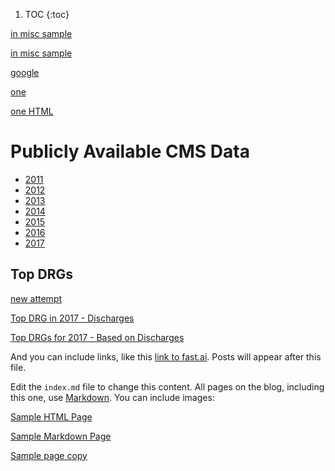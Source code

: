 1. TOC
{:toc}

[in misc sample](http://mvigoda.github.io//Miscellaneous/In_Misc_sample.md) 

[in misc sample](http://michaelvigoda.com//Miscellaneous/In_Misc_sample.md) 


[google](http://google.com) 


[one](http://mvigoda.github.io/datasets/Pics/Temp_Folder/one.md)

[one HTML](http://mvigoda.github.io/datasets/Pics/Temp_Folder/one.html)



# Publicly Available CMS Data

* [2011](https://data.cms.gov/Medicare-Inpatient/Inpatient-Prospective-Payment-System-IPPS-Provider/97k6-zzx3)  
* [2012](https://data.cms.gov/Medicare-Inpatient/Inpatient-Prospective-Payment-System-IPPS-Provider/xpsg-6hup)  
* [2013](https://data.cms.gov/Medicare-Inpatient/Inpatient-Prospective-Payment-System-IPPS-Provider/kd35-nmmt)  
* [2014](https://data.cms.gov/Medicare-Inpatient/Inpatient-Prospective-Payment-System-IPPS-Provider/9zmi-76w9)    
* [2015](https://data.cms.gov/Medicare-Inpatient/Inpatient-Prospective-Payment-System-IPPS-Provider/w2du-it53)    
* [2016](https://data.cms.gov/Medicare-Inpatient/Inpatient-Prospective-Payment-System-IPPS-Provider/fm2n-hjj6)  
* [2017](https://data.cms.gov/Medicare-Inpatient/Inpatient-Prospective-Payment-System-IPPS-Provider/tcsp-6e99)  



## Top DRGs

[new attempt](http://michaelvigoda.com/datasets/Discharges/Top_Discharges_2017.md)  



[Top DRG in 2017 - Discharges](http://mvigoda.github.io/datasets/Discharges/Top_DRGs_charts.html)  

 
[Top DRGs for 2017 - Based on Discharges](http://mvigoda.github.io/Top_Discharges_2017.md)


And you can include links, like this [link to fast.ai](https://www.fast.ai). Posts will appear after this file. 



Edit the `index.md` file to change this content. All pages on the blog, including this one, use [Markdown](https://guides.github.com/features/mastering-markdown/). You can include images:


[Sample HTML Page](http://mvigoda.github.io/Miscellaneous/Sample_HTML_Page.html)  

[Sample Markdown Page](http://mvigoda.github.io/Miscellaneous/In_Misc_sample.md) 

[Sample page copy](http://mvigoda.github.io/_posts/sample_page_copy.md)



